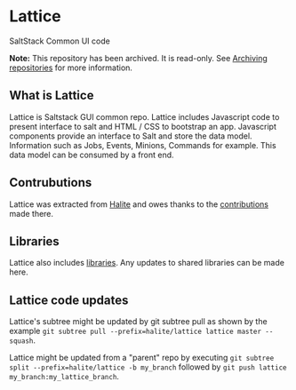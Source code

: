 Lattice
=======

SaltStack Common UI code

**Note:** This repository has been archived. It is read-only. See [Archiving repositories](https://github.com/blog/2460-archiving-repositories) for more information.

What is Lattice
---------------

Lattice is Saltstack GUI common repo. Lattice includes Javascript code to present interface to salt and HTML / CSS to bootstrap an app. Javascript components provide an interface to Salt and store the data model. Information such as Jobs, Events, Minions, Commands for example. This data model can be consumed by a front end.


Contrubutions
-------------

Lattice was extracted from [Halite](https://github.com/saltstack/halite) and owes thanks to the [contributions](https://github.com/saltstack/halite/graphs/contributors) made there.


Libraries
---------

Lattice also includes [libraries](https://github.com/saltstack/lattice/tree/master/lib). Any updates to shared libraries can be made here.

Lattice code updates
--------------------

Lattice's subtree might be updated by git subtree pull as shown by the example ``git subtree pull --prefix=halite/lattice lattice master --squash``. 

Lattice might be updated from a "parent" repo by executing ``git subtree split --prefix=halite/lattice -b my_branch`` followed by ``git push lattice my_branch:my_lattice_branch``.

